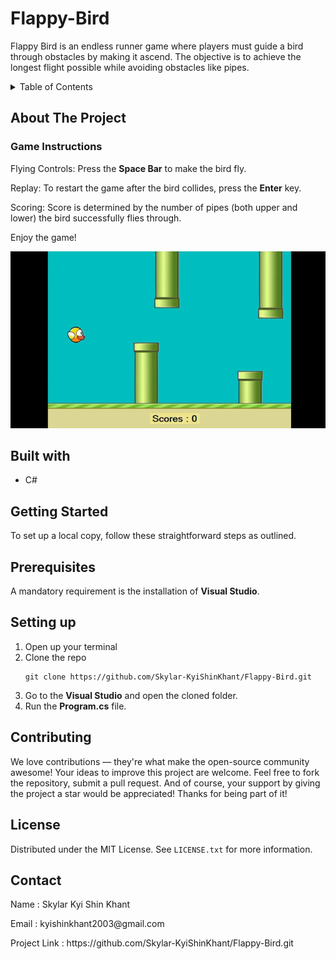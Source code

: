 # Flappy-Bird
Flappy Bird is an endless runner game where players must guide a bird through obstacles by making it ascend. The objective is to achieve the longest flight possible while avoiding obstacles like pipes.

<details> 
<summary>Table of Contents</summary>
  
- [About The Project]()
- [Built with](#built-with)
- [Getting Started](#getting-started)
- [Prerequisites](#prerequisites)
- [Setting up](#setting-up)
- [Contributing](#contributing)
- [License](#license)
- [Contact](#contact)
- [Acknoledgements](#acknoledgements)

</details>

## About The Project
### Game Instructions

Flying Controls: Press the __Space Bar__ to make the bird fly.

Replay: To restart the game after the bird collides, press the __Enter__ key.

Scoring: Score is determined by the number of pipes (both upper and lower) the bird successfully flies through.

Enjoy the game!

![Flappy-Bird.gif](https://github.com/Skylar-KyiShinKhant/Flappy-Bird/blob/main/Flappy-Bird.gif)

## Built with
- C#

## Getting Started
To set up a local copy, follow these straightforward steps as outlined.

## Prerequisites
A mandatory requirement is the installation of **Visual Studio**.

## Setting up
1. Open up your terminal
2. Clone the repo 
   ```
   git clone https://github.com/Skylar-KyiShinKhant/Flappy-Bird.git
   ```
3. Go to the **Visual Studio** and open the cloned folder.
4. Run the **Program.cs** file.

## Contributing
We love contributions — they're what make the open-source community awesome! Your ideas to improve this project are welcome. Feel free to fork the repository, submit a pull request. And of course, your support by giving the project a star would be appreciated! Thanks for being part of it!

## License
Distributed under the MIT License. See ```LICENSE.txt``` for more information.

## Contact
<p>Name : Skylar Kyi Shin Khant</p>
<p>Email : kyishinkhant2003@gmail.com</p>
<p>Project Link : https://github.com/Skylar-KyiShinKhant/Flappy-Bird.git</p>
